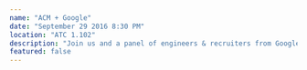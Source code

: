 ```yaml
---
name: "ACM + Google"
date: "September 29 2016 8:30 PM"
location: "ATC 1.102"
description: "Join us and a panel of engineers & recruiters from Google to learn about the inner workings, internships, and careers at one of the world’s leaders in technology. Free pizza & Google swag. RSVP at acmutd.co/google"
featured: false
---
```

